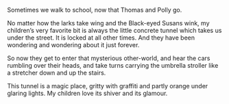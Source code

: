 Sometimes we walk to school, now that Thomas and Polly go.

No matter how the larks take wing and the Black-eyed Susans wink, my children’s very favorite bit is always the little concrete tunnel which takes us under the street. It is locked at all other times. And they have been wondering and wondering about it just forever.

So now they get to enter that mysterious other-world, and hear the cars rumbling over their heads, and take turns carrying the umbrella stroller like a stretcher down and up the stairs.

This tunnel is a magic place, gritty with graffiti and partly orange under glaring lights. My children love its shiver and its glamour.